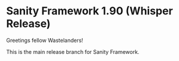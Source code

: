 # Sanity Framework 1.90 (Whisper Release)

Greetings fellow Wastelanders!

This is the main release branch for Sanity Framework.  
